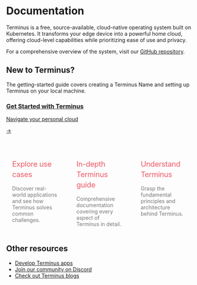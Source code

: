 # Documentation

Terminus is a free, source-available, cloud-native operating system built on Kubernetes. It transforms your edge device into a powerful home cloud, offering cloud-level capabilities while prioritizing ease of use and privacy.

For a comprehensive overview of the system, visit our [GitHub repository](https://github.com/beclab/terminus).

## New to Terminus?

The getting-started guide covers creating a Terminus Name and setting up Terminus on your local machine. 

<div class="terminus-cta">
  <a href="./get-started/">
    <div class="content">
      <h3>Get Started with Terminus</h3>
      <p>Navigate your personal cloud</p>
    </div>
    <div class="arrow">→</div>
  </a>
</div>

<div style="display: flex; gap: 1rem; margin-top: 2rem; ">
  <a href="./use-cases/" style="flex: 1; padding: 1rem; text-decoration: none;">
    <p style="font-size: 20px; line-height: 1.4; letter-spacing: -0.02em; margin-bottom: 0.75em; color: #ec5b68;">
      Explore use cases
    </p>
    <p style="margin-bottom: 0; color: #757575;">
      Discover real-world applications and see how Terminus solves common challenges.
    </p>
  </a>
  <a href="./tasks/" style="flex: 1; padding: 1rem; text-decoration: none;">
    <p style="font-size: 20px; line-height: 1.4; letter-spacing: -0.02em; margin-bottom: 0.75em; color: #ec5b68;">
      In-depth Terminus guide
    </p>
    <p style="margin-bottom: 0; color: #757575;">
      Comprehensive documentation covering every aspect of Terminus in detail.
    </p>
  </a>
  <a href="./concepts/" style="flex: 1; padding: 1rem; text-decoration: none;">
    <p style="font-size: 20px; line-height: 1.4; letter-spacing: -0.02em; margin-bottom: 0.75em; color: #ec5b68;">
      Understand Terminus
    </p>
    <p style="margin-bottom: 0; color: #757575;">
      Grasp the fundamental principles and architecture behind Terminus.
    </p>
  </a>
</div>


## Other resources

- [Develop Terminus apps](../developer/develop)
- [Join our community on Discord](https://discord.com/invite/BzfqrgQPDK)
- [Check out Terminus blogs](https://jointerminus.medium.com/)